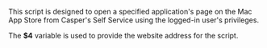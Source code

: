 This script is designed to open a specified application's page on the Mac App Store from Casper's Self Service using the logged-in user's privileges.


The **$4** variable is used to provide the website address for the script.
